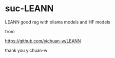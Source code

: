 # suc-LEANN
LEANN good rag with ollama models and HF models



from


https://github.com/yichuan-w/LEANN


thank you yichuan-w
